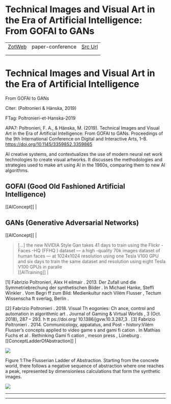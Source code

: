 
# Technical Images and Visual Art in the Era of Artificial Intelligence: From GOFAI to GANs
|       |       |       |
|  ---  |  ---  |  ---  |
|   [ZotWeb](http://zotero.org/users/180474/items/KHUDIJLT)    | paper-conference      | [Src Url](http://doi.org/10.1145/3359852.3359865)      |
|       |       |       |
|       |       |       |

Technical Images and Visual Art in the Era of Artificial Intelligence
=====================================================================



From GOFAI to GANs

  

Citer: (Poltronieri & Hänska, 2019)

  

  

FTag: Poltronieri-et-Hanska-2019

  

  

APA7: Poltronieri, F. A., & Hänska, M. (2019). Technical Images and Visual Art in the Era of Artificial Intelligence: From GOFAI to GANs. Proceedings of the 9th International Conference on Digital and Interactive Arts, 1–8. https://doi.org/10.1145/3359852.3359865



AI creative systems, and contextualizes the use of modern neural net work technologies to create visual artworks. It discusses the methodologies and strategies used to make art using AI in the 1960s, comparing them to new AI algorithms.



GOFAI (Good Old Fashioned Artificial Intelligence)
--------------------------------------------------  
  [[AIConcept]] | 



GANs (Generative Adversarial Networks)
--------------------------------------  
  [[AIConcept]] | 



> [...] the new NVIDIA Style Gan takes 41 days to train using the Flickr -Faces -HQ (FFHQ ) dataset — a high -quality 70k images dataset of human faces — at 1024x1024 resolution using one Tesla V100 GPU and six days to train the same dataset and resolution using eight Tesla V100 GPUs in paralle  
  [[AITraining]] | 



 [1] Fabrizio Poltronieri, Alex H eilmair . 2013. Der Zufall und die Symmetriebrechung der synthetischen Bilder . In Michael Hanke, Steffi Winkler . Vom Begri ff zum Bild: Medienkultur nach Vilém Flusser , Tectum Wissenscha ft sverlag, Berlin .

 [2] Fabrizio Poltronieri . 2018. Visual Th eogonies: Ch ance, control and automation in algorithmic art . Journal of Gaming & Virtual Worlds , 3 (Oct. 2018), 287 – 293. h tt ps://doi.org/ 10.1386/jgvw.10.3.287\_3 . [3] Fabrizio Poltronieri . 2014. Communicology, appatatus, and Post - history:Vilém Flusser’s concepts applied to video game s and gami fi cation . In Mathias Fuchs et al . Rethinking Gami fi cation , meson press , Lüneburg .  
  [[ConceptLadderOfAbstraction]] | 





![](12bz3NaD3gonoN98HEGx.png)




Figure 1:The Flusserian Ladder of Abstraction. Starting from the concrete world, there follows a negative sequence of abstraction where one reaches a peak, represented by dimensionless calculations that form the synthetic images.  




![](12RaQGPjKDNM5HqiyzUN.png)






----

----

